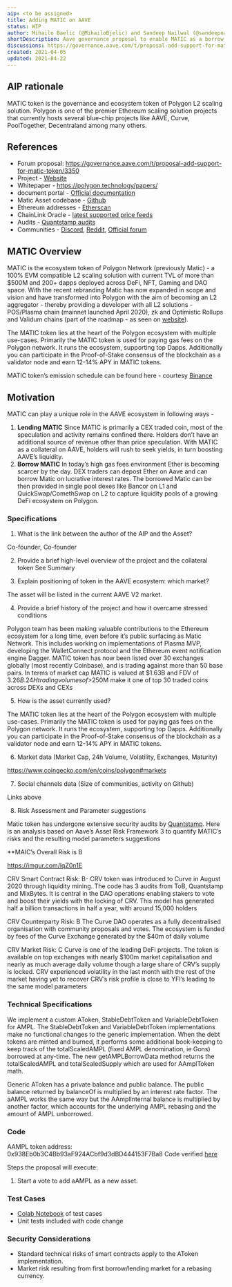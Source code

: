 ```yaml
---
aip: <to be assigned>
title: Adding MATIC on AAVE
status: WIP
author: Mihailo Baelic (@MihailoBjelic) and Sandeep Nailwal (@sandeepnailwal)
shortDescription: Aave governance proposal to enable MATIC as a borrow asset
discussions: https://governance.aave.com/t/proposal-add-support-for-matic-token/3350
created: 2021-04-05
updated: 2021-04-22
---
```


## AIP rationale

MATIC token is the governance and ecosystem token of Polygon L2 scaling solution. Polygon is one of the premier Ethereum scaling solution projects that currently hosts several blue-chip projects like AAVE, Curve, PoolTogether, Decentraland among many others. 

## References

- Forum proposal: https://governance.aave.com/t/proposal-add-support-for-matic-token/3350
- Project - [Website](http://polygon.technology/)
- Whitepaper - https://polygon.technology/papers/
- document portal - [Official documentation](https://docs.matic.network/)
- Matic Asset codebase - [Github](https://github.com/maticnetwork/contracts)
- Ethereum addresses - [Etherscan](https://etherscan.io/token/0x7d1afa7b718fb893db30a3abc0cfc608aacfebb0)
- ChainLink Oracle - [latest supported price feeds](https://talk.linkpool.io/t/14-mar-20-mar-chainlink-contract-update/86)
- Audits - [Quantstamp audits](https://drive.google.com/file/d/1jn0pA2OdJ5YOfGy9nSsKLEopFTqSBu6w/view?usp=sharing)
- Communities - [Discord](https://discord.com/invite/XvpHAxZ), [Reddit](https://www.reddit.com/r/maticnetwork/), [Official forum](https://forum.matic.network/)

## MATIC Overview
MATIC is the ecosystem token of Polygon Network (previously Matic) - a 100% EVM compatible L2 scaling solution with current TVL of more than $500M and 200+ dapps deployed across DeFi, NFT, Gaming and DAO space. With the recent rebranding Matic has now expanded in scope and vision and have transformed into Polygon with the aim of becoming an L2 aggregator - thereby providing a developer with all L2 solutions - POS/Plasma chain (mainnet launched April 2020), zk and Optimistic Rollups and Validum chains (part of the roadmap - as seen on [website](https://polygon.technology/technology/)).

The MATIC token lies at the heart of the Polygon ecosystem with multiple use-cases. Primarily the MATIC token is used for paying gas fees on the Polygon network. It runs the ecosystem, supporting top Dapps. Additionally you can participate in the Proof-of-Stake consensus of the blockchain as a validator node and earn 12-14% APY in MATIC tokens.

MATIC token’s emission schedule can be found here - courtesy [Binance](https://research.binance.com/en/projects/matic-network)

## Motivation
MATIC can play a unique role in the AAVE ecosystem in following ways -

1. **Lending MATIC**
Since MATIC is primarily a CEX traded coin, most of the speculation and activity remains confined there. Holders don’t have an additional source of revenue other than price speculation. With MATIC as a collateral on AAVE, holders will rush to seek yields, in turn boosting AAVE’s liquidity.
2. **Borrow MATIC**
In today’s high gas fees environment Ether is becoming scarcer by the day. DEX traders can depost Ether on Aave and can borrow Matic on lucrative interest rates. The borrowed Matic can be then provided in single pool dexes like Bancor on L1 and QuickSwap/ComethSwap on L2 to capture liquidity pools of a growing DeFi ecosystem on Polygon.

### Specifications

1. What is the link between the author of the AIP and the Asset?

Co-founder, Co-founder

2. Provide a brief high-level overview of the project and the collateral token
See Summary

3. Explain positioning of token in the AAVE ecosystem: which market?

The asset will be listed in the current AAVE V2 market.

4. Provide a brief history of the project and how it overcame stressed conditions

Polygon team has been making valuable contributions to the Ethereum ecosystem for a long time, even before it’s public surfacing as Matic Network. This includes working on implementations of Plasma MVP, developing the WalletConnect protocol and the Ethereum event notification engine Dagger.
MATIC token has now been listed over 30 exchanges globally (most recently Coinbase), and is trading against more than 50 base pairs. In terms of market cap MATIC is valued at $1.63B and FDV of $3.26B. 24H trading volumes of >$250M make it one of top 30 traded coins across DEXs and CEXs

5. How is the asset currently used?

The MATIC token lies at the heart of the Polygon ecosystem with multiple use-cases. Primarily the MATIC token is used for paying gas fees on the Polygon network. It runs the ecosystem, supporting top Dapps. Additionally you can participate in the Proof-of-Stake consensus of the blockchain as a validator node and earn 12-14% APY in MATIC tokens.

6. Market data (Market Cap, 24h Volume, Volatility, Exchanges, Maturity)

https://www.coingecko.com/en/coins/polygon#markets

7. Social channels data (Size of communities, activity on Github)

Links above

8. Risk Assessment and Parameter suggestions

Matic token has undergone extensive security audits by [Quantstamp](https://drive.google.com/file/d/1jn0pA2OdJ5YOfGy9nSsKLEopFTqSBu6w/view?usp=sharing).
Here is an analysis based on Aave’s Asset Risk Framework 3 to quantify MATIC’s risks and the resulting model parameters suggestions

**MAIC’s Overall Risk is B

https://imgur.com/lqZ0n1E


CRV Smart Contract Risk: B-
CRV token was introduced to Curve in August 2020 through liquidity mining. The code has 3 audits from ToB, Quantstamp and MixBytes. It is central in the DAO operations enabling stakers to vote and boost their yields with the locking of CRV. This model has generated half a billion transactions in half a year, with around 15,000 holders

CRV Counterparty Risk: B
The Curve DAO operates as a fully decentralised organisation with community proposals and votes. The ecosystem is funded by fees of the Curve Exchange generated by the $40m of daily volume

CRV Market Risk: C
Curve is one of the leading DeFi projects. The token is available on top exchanges with nearly $100m market capitalisation and nearly as much average daily volume though a large share of CRV’s supply is locked. CRV experienced volatility in the last month with the rest of the market having yet to recover CRV’s risk profile is close to YFI’s leading to the same model parameters



### Technical Specifications

We implement a custom AToken, StableDebtToken and VariableDebtToken for AMPL. The StableDebtToken and VariableDebtToken implementations make no functional changes to the generic implementation. When the debt tokens are minted and burned, it performs some additional book-keeping to keep track of the totalScaledAMPL (fixed AMPL denomination, ie Gons) borrowed at any-time. The new getAMPLBorrowData method returns the totalScaledAMPL and totalScaledSupply which are used for AAmplToken math.

Generic AToken has a private balance and public balance. The public balance returned by balanceOf is multiplied by an interest rate factor. The aAMPL works the same way but the AAmplInternal balance is multiplied by another factor, which accounts for the underlying AMPL rebasing and the amount of AMPL unborrowed.

### Code
AAMPL token address: 0x938Eb0b3C4Bb93aF924ACbf9d3dBD444153F7Ba8
Code verified [here](https://etherscan.io/address/0x938Eb0b3C4Bb93aF924ACbf9d3dBD444153F7Ba8#code)

Steps the proposal will execute:
1. Start a vote to add aAMPL as a new asset.

### Test Cases
- [Colab Notebook](https://colab.research.google.com/drive/1a4zd7UL-U5Xrme9b0X5B39nJzjrFwfG1?usp=sharing) of test cases
- Unit tests included with code change

### Security Considerations
- Standard technical risks of smart contracts apply to the AToken implementation.
- Market risk resulting from first borrow/lending market for a rebasing currency.
